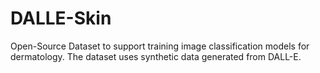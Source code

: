 # DALLE-Skin
Open-Source Dataset to support training image classification models for dermatology. The dataset uses synthetic data generated from DALL-E.
